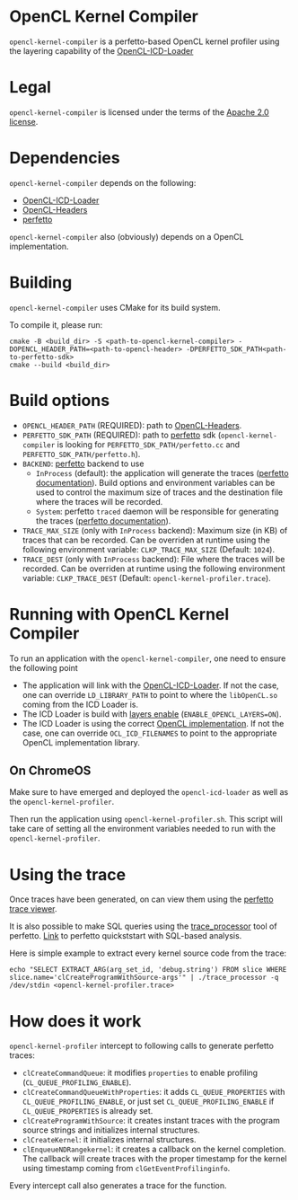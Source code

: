 # OpenCL Kernel Compiler

`opencl-kernel-compiler` is a perfetto-based OpenCL kernel profiler using the layering capability of the [OpenCL-ICD-Loader](https://github.com/KhronosGroup/OpenCL-ICD-Loader#about-layers)

# Legal

`opencl-kernel-compiler` is licensed under the terms of the [Apache 2.0 license](LICENSE).

# Dependencies

`opencl-kernel-compiler` depends on the following:

* [OpenCL-ICD-Loader](https://github.com/KhronosGroup/OpenCL-ICD-Loader)
* [OpenCL-Headers](https://github.com/KhronosGroup/OpenCL-Headers)
* [perfetto](https://github.com/google/perfetto)

`opencl-kernel-compiler` also (obviously) depends on a OpenCL implementation.

# Building

`opencl-kernel-compiler` uses CMake for its build system.

To compile it, please run:
```
cmake -B <build_dir> -S <path-to-opencl-kernel-compiler> -DOPENCL_HEADER_PATH=<path-to-opencl-header> -DPERFETTO_SDK_PATH<path-to-perfetto-sdk>
cmake --build <build_dir>
```

# Build options

* `OPENCL_HEADER_PATH` (REQUIRED): path to [OpenCL-Headers](https://github.com/KhronosGroup/OpenCL-Headers).
* `PERFETTO_SDK_PATH` (REQUIRED): path to [perfetto](https://github.com/google/perfetto) sdk (`opencl-kernel-compiler` is looking for `PERFETTO_SDK_PATH/perfetto.cc` and `PERFETTO_SDK_PATH/perfetto.h`).
* `BACKEND`: [perfetto](https://github.com/google/perfetto) backend to use
  * `InProcess` (default): the application will generate the traces ([perfetto documentation](https://perfetto.dev/docs/instrumentation/tracing-sdk#in-process-mode)). Build options and environment variables can be used to control the maximum size of traces and the destination file where the traces will be recorded.
  * `System`: perfetto `traced` daemon will be responsible for generating the traces ([perfetto documentation](https://perfetto.dev/docs/instrumentation/tracing-sdk#system-mode)).
* `TRACE_MAX_SIZE` (only with `InProcess` backend): Maximum size (in KB) of traces that can be recorded. Can be overriden at runtime using the following environment variable: `CLKP_TRACE_MAX_SIZE` (Default: `1024`).
* `TRACE_DEST` (only with `InProcess` backend): File where the traces will be recorded. Can be overriden at runtime using the following environment variable: `CLKP_TRACE_DEST` (Default: `opencl-kernel-profiler.trace`).

# Running with OpenCL Kernel Compiler

To run an application with the `opencl-kernel-compiler`, one need to ensure the following point

* The application will link with the [OpenCL-ICD-Loader](https://github.com/KhronosGroup/OpenCL-ICD-Loader). If not the case, one can override `LD_LIBRARY_PATH` to point to where the `libOpenCL.so` coming from the ICD Loader is.
* The ICD Loader is build with [layers enable](https://github.com/KhronosGroup/OpenCL-ICD-Loader#about-layers) (`ENABLE_OPENCL_LAYERS=ON`).
* The ICD Loader is using the correct [OpenCL implementation](https://github.com/KhronosGroup/OpenCL-ICD-Loader#about-layers). If not the case, one can override `OCL_ICD_FILENAMES` to point to the appropriate OpenCL implementation library.

## On ChromeOS

Make sure to have emerged and deployed the `opencl-icd-loader` as well as the `opencl-kernel-profiler`.

Then run the application using `opencl-kernel-profiler.sh`. This script will take care of setting all the environment variables needed to run with the `opencl-kernel-profiler`.

# Using the trace

Once traces have been generated, on can view them using the [perfetto trace viewer](https://ui.perfetto.dev).

It is also possible to make SQL queries using the [trace_processor](https://perfetto.dev/docs/analysis/trace-processor) tool of perfetto.
[Link](https://perfetto.dev/docs/quickstart/trace-analysis) to perfetto quickststart with SQL-based analysis.

Here is simple example to extract every kernel source code from the trace:
```
echo "SELECT EXTRACT_ARG(arg_set_id, 'debug.string') FROM slice WHERE slice.name='clCreateProgramWithSource-args'" | ./trace_processor -q /dev/stdin <opencl-kernel-profiler.trace>
```

# How does it work

`opencl-kernel-profiler` intercept to following calls to generate perfetto traces:

* `clCreateCommandQueue`: it modifies `properties` to enable profiling (`CL_QUEUE_PROFILING_ENABLE`).
* `clCreateCommandQueueWithProperties`: it adds `CL_QUEUE_PROPERTIES` with `CL_QUEUE_PROFILING_ENABLE`, or just set `CL_QUEUE_PROFILING_ENABLE` if `CL_QUEUE_PROPERTIES` is already set.
* `clCreateProgramWithSource`: it creates instant traces with the program source strings and initializes internal structures.
* `clCreateKernel`: it initializes internal structures.
* `clEnqueueNDRangekernel`: it creates a callback on the kernel completion. The callback will create traces with the proper timestamp for the kernel using timestamp coming from `clGetEventProfilinginfo`.

Every intercept call also generates a trace for the function.

